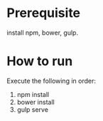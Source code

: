 Prerequisite
============
install npm, bower, gulp.

How to run
==========
Execute the following in order:
1) npm install
2) bower install
3) gulp serve
